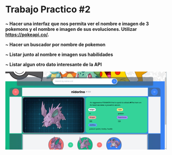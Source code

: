 # Trabajo Practico #2

**~ Hacer una interfaz que nos permita ver el nombre e imagen de 3 pokemons y el nombre e imagen de sus evoluciones. Utilizar https://pokeapi.co/.**

**~ Hacer un buscador por nombre de pokemon**

**~ Listar junto al nombre e imagen sus habilidades**

**~ Listar algun otro dato interesante de la API**

![alt text](./work2.png)
